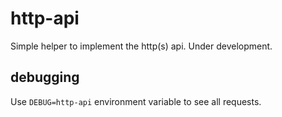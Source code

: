 http-api
========

Simple helper to implement the http(s) api. Under development.

## debugging

Use `DEBUG=http-api` environment variable to see all requests.
